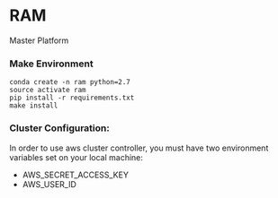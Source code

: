 # RAM

Master Platform

### Make Environment

```
conda create -n ram python=2.7
source activate ram
pip install -r requirements.txt
make install
```

### Cluster Configuration:

In order to use aws cluster controller, you must have two environment variables set on your local machine:

* AWS_SECRET_ACCESS_KEY
* AWS_USER_ID
